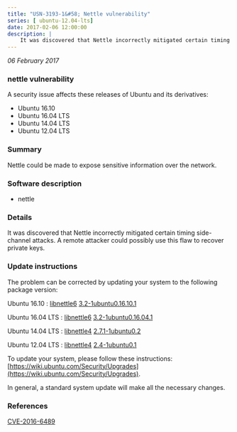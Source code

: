 ```yaml
---
title: "USN-3193-1&#58; Nettle vulnerability"
series: [ ubuntu-12.04-lts]
date: 2017-02-06 12:00:00
description: |
    It was discovered that Nettle incorrectly mitigated certain timing side-channel attacks. A remote attacker could possibly use this flaw to recover private keys. 
--- 
```

 
 

*06 February 2017*

### nettle vulnerability

A security issue affects these releases of Ubuntu and its derivatives:

* Ubuntu 16.10
* Ubuntu 16.04 LTS
* Ubuntu 14.04 LTS
* Ubuntu 12.04 LTS

### Summary

Nettle could be made to expose sensitive information over the network. 

### Software description

* nettle 

### Details

It was discovered that Nettle incorrectly mitigated certain timing side-channel attacks. A remote attacker could possibly use this flaw to recover private keys. 

### Update instructions

The problem can be corrected by updating your system to the following package version:

Ubuntu 16.10
 : [libnettle6](https://launchpad.net/ubuntu/+source/nettle) <span> [3.2-1ubuntu0.16.10.1](https://launchpad.net/ubuntu/+source/nettle/3.2-1ubuntu0.16.10.1) </span> 

Ubuntu 16.04 LTS
 : [libnettle6](https://launchpad.net/ubuntu/+source/nettle) <span> [3.2-1ubuntu0.16.04.1](https://launchpad.net/ubuntu/+source/nettle/3.2-1ubuntu0.16.04.1) </span> 

Ubuntu 14.04 LTS
 : [libnettle4](https://launchpad.net/ubuntu/+source/nettle) <span> [2.7.1-1ubuntu0.2](https://launchpad.net/ubuntu/+source/nettle/2.7.1-1ubuntu0.2) </span> 

Ubuntu 12.04 LTS
 : [libnettle4](https://launchpad.net/ubuntu/+source/nettle) <span> [2.4-1ubuntu0.1](https://launchpad.net/ubuntu/+source/nettle/2.4-1ubuntu0.1) </span> 

To update your system, please follow these instructions: [https://wiki.ubuntu.com/Security/Upgrades](https://wiki.ubuntu.com/Security/Upgrades).

In general, a standard system update will make all the necessary changes. 

### References

 
 [CVE-2016-6489](http://people.ubuntu.com/~ubuntu-security/cve/CVE-2016-6489)
 

